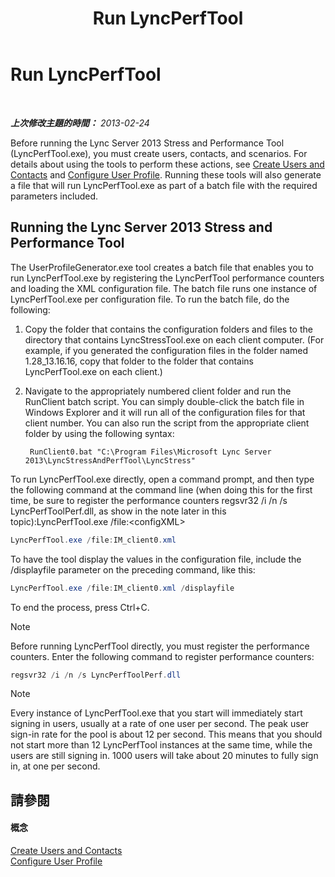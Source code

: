 ﻿---
title: Run LyncPerfTool
TOCTitle: Run LyncPerfTool
ms:assetid: f2fd1940-d744-47b5-b299-04a914039182
ms:mtpsurl: https://technet.microsoft.com/zh-tw/library/JJ945612(v=OCS.15)
ms:contentKeyID: 52056020
ms.date: 06/25/2014
mtps_version: v=OCS.15
ms.translationtype: HT
---

# Run LyncPerfTool

 

_**上次修改主題的時間：** 2013-02-24_

Before running the Lync Server 2013 Stress and Performance Tool (LyncPerfTool.exe), you must create users, contacts, and scenarios. For details about using the tools to perform these actions, see [Create Users and Contacts](create-users-and-contacts.md) and [Configure User Profile](configure-user-profile.md). Running these tools will also generate a file that will run LyncPerfTool.exe as part of a batch file with the required parameters included.

## Running the Lync Server 2013 Stress and Performance Tool

The UserProfileGenerator.exe tool creates a batch file that enables you to run LyncPerfTool.exe by registering the LyncPerfTool performance counters and loading the XML configuration file. The batch file runs one instance of LyncPerfTool.exe per configuration file. To run the batch file, do the following:

1.  Copy the folder that contains the configuration folders and files to the directory that contains LyncStressTool.exe on each client computer. (For example, if you generated the configuration files in the folder named 1.28\_13.16.16, copy that folder to the folder that contains LyncPerfTool.exe on each client.)

2.  Navigate to the appropriately numbered client folder and run the RunClient batch script. You can simply double-click the batch file in Windows Explorer and it will run all of the configuration files for that client number. You can also run the script from the appropriate client folder by using the following syntax:
    
       ```Batch
        RunClient0.bat "C:\Program Files\Microsoft Lync Server 2013\LyncStressAndPerfTool\LyncStress" 
       ```

To run LyncPerfTool.exe directly, open a command prompt, and then type the following command at the command line (when doing this for the first time, be sure to register the performance counters regsvr32 /i /n /s LyncPerfToolPerf.dll, as show in the note later in this topic):LyncPerfTool.exe /file:\<configXML\>

```Powershell
LyncPerfTool.exe /file:IM_client0.xml
```

To have the tool display the values in the configuration file, include the /displayfile parameter on the preceding command, like this:

```Powershell
LyncPerfTool.exe /file:IM_client0.xml /displayfile
```

To end the process, press Ctrl+C.

> [!NOTE]  
> Before running LyncPerfTool directly, you must register the performance counters. Enter the following command to register performance counters:



```Powershell
regsvr32 /i /n /s LyncPerfToolPerf.dll
```

> [!NOTE]  
> Every instance of LyncPerfTool.exe that you start will immediately start signing in users, usually at a rate of one user per second. The peak user sign-in rate for the pool is about 12 per second. This means that you should not start more than 12 LyncPerfTool instances at the same time, while the users are still signing in. 1000 users will take about 20 minutes to fully sign in, at one per second.



## 請參閱

#### 概念

[Create Users and Contacts](create-users-and-contacts.md)  
[Configure User Profile](configure-user-profile.md)


